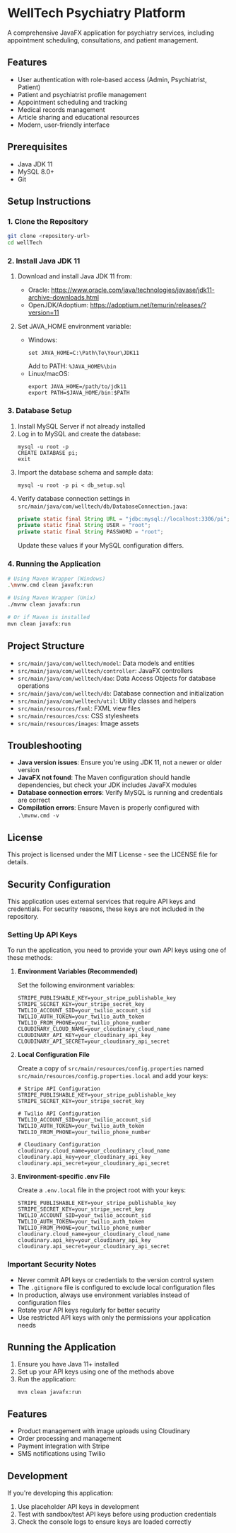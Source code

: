 # WellTech Psychiatry Platform

A comprehensive JavaFX application for psychiatry services, including appointment scheduling, consultations, and patient management.

## Features

- User authentication with role-based access (Admin, Psychiatrist, Patient)
- Patient and psychiatrist profile management
- Appointment scheduling and tracking
- Medical records management
- Article sharing and educational resources
- Modern, user-friendly interface

## Prerequisites

- Java JDK 11
- MySQL 8.0+
- Git

## Setup Instructions

### 1. Clone the Repository

```bash
git clone <repository-url>
cd wellTech
```

### 2. Install Java JDK 11

1. Download and install Java JDK 11 from:

   - Oracle: https://www.oracle.com/java/technologies/javase/jdk11-archive-downloads.html
   - OpenJDK/Adoptium: https://adoptium.net/temurin/releases/?version=11

2. Set JAVA_HOME environment variable:
   - Windows:
     ```
     set JAVA_HOME=C:\Path\To\Your\JDK11
     ```
     Add to PATH: `%JAVA_HOME%\bin`
   - Linux/macOS:
     ```
     export JAVA_HOME=/path/to/jdk11
     export PATH=$JAVA_HOME/bin:$PATH
     ```

### 3. Database Setup

1. Install MySQL Server if not already installed
2. Log in to MySQL and create the database:
   ```
   mysql -u root -p
   CREATE DATABASE pi;
   exit
   ```
3. Import the database schema and sample data:
   ```
   mysql -u root -p pi < db_setup.sql
   ```
4. Verify database connection settings in `src/main/java/com/welltech/db/DatabaseConnection.java`:
   ```java
   private static final String URL = "jdbc:mysql://localhost:3306/pi";
   private static final String USER = "root";
   private static final String PASSWORD = "root";
   ```
   Update these values if your MySQL configuration differs.

### 4. Running the Application

```bash
# Using Maven Wrapper (Windows)
.\mvnw.cmd clean javafx:run

# Using Maven Wrapper (Unix)
./mvnw clean javafx:run

# Or if Maven is installed
mvn clean javafx:run
```

## Project Structure

- `src/main/java/com/welltech/model`: Data models and entities
- `src/main/java/com/welltech/controller`: JavaFX controllers
- `src/main/java/com/welltech/dao`: Data Access Objects for database operations
- `src/main/java/com/welltech/db`: Database connection and initialization
- `src/main/java/com/welltech/util`: Utility classes and helpers
- `src/main/resources/fxml`: FXML view files
- `src/main/resources/css`: CSS stylesheets
- `src/main/resources/images`: Image assets


## Troubleshooting

- **Java version issues**: Ensure you're using JDK 11, not a newer or older version
- **JavaFX not found**: The Maven configuration should handle dependencies, but check your JDK includes JavaFX modules
- **Database connection errors**: Verify MySQL is running and credentials are correct
- **Compilation errors**: Ensure Maven is properly configured with `.\mvnw.cmd -v`

## License

This project is licensed under the MIT License - see the LICENSE file for details.

## Security Configuration

This application uses external services that require API keys and credentials. For security reasons, these keys are not included in the repository.

### Setting Up API Keys

To run the application, you need to provide your own API keys using one of these methods:

1. **Environment Variables (Recommended)**

   Set the following environment variables:
   ```
   STRIPE_PUBLISHABLE_KEY=your_stripe_publishable_key
   STRIPE_SECRET_KEY=your_stripe_secret_key
   TWILIO_ACCOUNT_SID=your_twilio_account_sid
   TWILIO_AUTH_TOKEN=your_twilio_auth_token
   TWILIO_FROM_PHONE=your_twilio_phone_number
   CLOUDINARY_CLOUD_NAME=your_cloudinary_cloud_name
   CLOUDINARY_API_KEY=your_cloudinary_api_key
   CLOUDINARY_API_SECRET=your_cloudinary_api_secret
   ```

2. **Local Configuration File**

   Create a copy of `src/main/resources/config.properties` named `src/main/resources/config.properties.local` and add your keys:
   ```
   # Stripe API Configuration
   STRIPE_PUBLISHABLE_KEY=your_stripe_publishable_key
   STRIPE_SECRET_KEY=your_stripe_secret_key
   
   # Twilio API Configuration
   TWILIO_ACCOUNT_SID=your_twilio_account_sid
   TWILIO_AUTH_TOKEN=your_twilio_auth_token
   TWILIO_FROM_PHONE=your_twilio_phone_number
   
   # Cloudinary Configuration
   cloudinary.cloud_name=your_cloudinary_cloud_name
   cloudinary.api_key=your_cloudinary_api_key
   cloudinary.api_secret=your_cloudinary_api_secret
   ```

3. **Environment-specific .env File**

   Create a `.env.local` file in the project root with your keys:
   ```
   STRIPE_PUBLISHABLE_KEY=your_stripe_publishable_key
   STRIPE_SECRET_KEY=your_stripe_secret_key
   TWILIO_ACCOUNT_SID=your_twilio_account_sid
   TWILIO_AUTH_TOKEN=your_twilio_auth_token
   TWILIO_FROM_PHONE=your_twilio_phone_number
   cloudinary.cloud_name=your_cloudinary_cloud_name
   cloudinary.api_key=your_cloudinary_api_key
   cloudinary.api_secret=your_cloudinary_api_secret
   ```

### Important Security Notes

- Never commit API keys or credentials to the version control system
- The `.gitignore` file is configured to exclude local configuration files
- In production, always use environment variables instead of configuration files
- Rotate your API keys regularly for better security
- Use restricted API keys with only the permissions your application needs

## Running the Application

1. Ensure you have Java 11+ installed
2. Set up your API keys using one of the methods above
3. Run the application:
   ```
   mvn clean javafx:run
   ```

## Features

- Product management with image uploads using Cloudinary
- Order processing and management
- Payment integration with Stripe
- SMS notifications using Twilio

## Development

If you're developing this application:

1. Use placeholder API keys in development
2. Test with sandbox/test API keys before using production credentials
3. Check the console logs to ensure keys are loaded correctly
